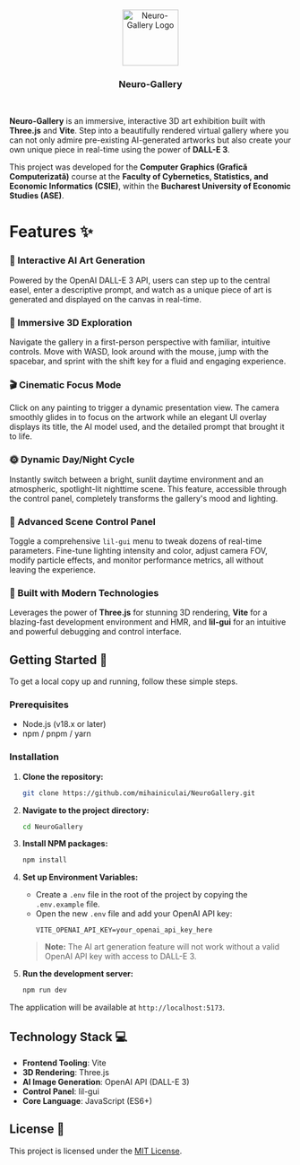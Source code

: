 <p align="center">
	<br>
    <img src="https://i.imgur.com/0fo4BTJ.png" alt="Neuro-Gallery Logo" width="100">
    <h3 align="center">Neuro-Gallery</h3>
    <br>
</p>

**Neuro-Gallery** is an immersive, interactive 3D art exhibition built with **Three.js** and **Vite**. Step into a beautifully rendered virtual gallery where you can not only admire pre-existing AI-generated artworks but also create your own unique piece in real-time using the power of **DALL-E 3**.

This project was developed for the **Computer Graphics (Grafică Computerizată)** course at the **Faculty of Cybernetics, Statistics, and Economic Informatics (CSIE)**, within the **Bucharest University of Economic Studies (ASE)**.

# Features ✨

### 🎨 Interactive AI Art Generation
Powered by the OpenAI DALL-E 3 API, users can step up to the central easel, enter a descriptive prompt, and watch as a unique piece of art is generated and displayed on the canvas in real-time.

### 🚶 Immersive 3D Exploration
Navigate the gallery in a first-person perspective with familiar, intuitive controls. Move with WASD, look around with the mouse, jump with the spacebar, and sprint with the shift key for a fluid and engaging experience.

### 🎬 Cinematic Focus Mode
Click on any painting to trigger a dynamic presentation view. The camera smoothly glides in to focus on the artwork while an elegant UI overlay displays its title, the AI model used, and the detailed prompt that brought it to life.

### 🌞 Dynamic Day/Night Cycle
Instantly switch between a bright, sunlit daytime environment and an atmospheric, spotlight-lit nighttime scene. This feature, accessible through the control panel, completely transforms the gallery's mood and lighting.

### 🔧 Advanced Scene Control Panel
Toggle a comprehensive `lil-gui` menu to tweak dozens of real-time parameters. Fine-tune lighting intensity and color, adjust camera FOV, modify particle effects, and monitor performance metrics, all without leaving the experience.

### 🚀 Built with Modern Technologies
Leverages the power of **Three.js** for stunning 3D rendering, **Vite** for a blazing-fast development environment and HMR, and **lil-gui** for an intuitive and powerful debugging and control interface.

## Getting Started 🚀

To get a local copy up and running, follow these simple steps.

### Prerequisites
- Node.js (v18.x or later)
- npm / pnpm / yarn

### Installation

1.  **Clone the repository:**
    ```sh
    git clone https://github.com/mihainiculai/NeuroGallery.git
    ```

2.  **Navigate to the project directory:**
    ```sh
    cd NeuroGallery
    ```

3.  **Install NPM packages:**
    ```sh
    npm install
    ```

4.  **Set up Environment Variables:**
    - Create a `.env` file in the root of the project by copying the `.env.example` file.
    - Open the new `.env` file and add your OpenAI API key:
      ```
      VITE_OPENAI_API_KEY=your_openai_api_key_here
      ```
    > **Note:** The AI art generation feature will not work without a valid OpenAI API key with access to DALL-E 3.

5.  **Run the development server:**
    ```sh
    npm run dev
    ```

The application will be available at `http://localhost:5173`.

## Technology Stack 💻

-   **Frontend Tooling**: Vite
-   **3D Rendering**: Three.js
-   **AI Image Generation**: OpenAI API (DALL-E 3)
-   **Control Panel**: lil-gui
-   **Core Language**: JavaScript (ES6+)

## License 🪪

This project is licensed under the [MIT License](LICENSE).
